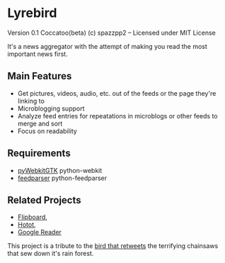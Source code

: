 Lyrebird
========

Version 0.1 Coccatoo(beta)
(c) spazzpp2 – Licensed under MIT License

It's a news aggregator with the attempt of making you read the most important news first.

Main Features
-------------

* Get pictures, videos, audio, etc. out of the feeds or the page they're linking to
* Microblogging support
* Analyze feed entries for repeatations in microblogs or other feeds to merge and sort
* Focus on readability

Requirements
------------
* [pyWebkitGTK](http://code.google.com/p/pywebkitgtk/) python-webkit
* [feedparser](http://feedparser.org/) python-feedparser

Related Projects
----------------
* [Flipboard](http://flipboard.com/),
* [Hotot](http://code.google.com/p/hotot),
* [Google Reader](http://reader.google.com/)

This project is a tribute to the [bird that retweets](http://youtu.be/7XiQDgNUEMw) the terrifying chainsaws that sew down it's rain forest.
